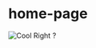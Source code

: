 # home-page
![Cool Right ?](https://raw.githubusercontent.com/Farah-xyz/newtab-browser/main/assets/setup.jpg)


